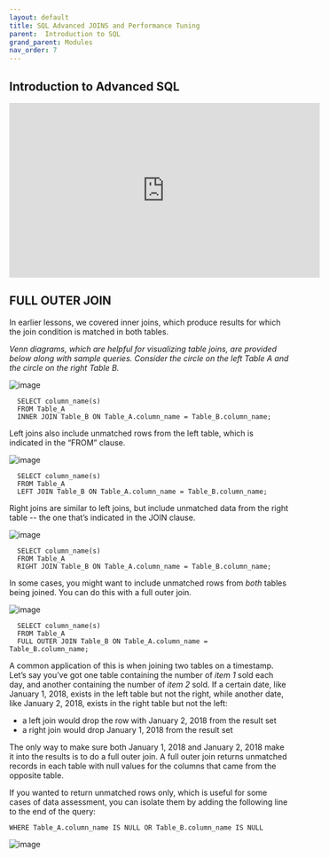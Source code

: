 ```yaml
---
layout: default
title: SQL Advanced JOINS and Performance Tuning
parent:  Introduction to SQL
grand_parent: Modules
nav_order: 7
---
```


## Introduction to Advanced SQL

<iframe width="560" height="315" src="https://www.youtube.com/embed/i0VaVPIKUks" frameborder="0" allow="accelerometer; autoplay; clipboard-write; encrypted-media; gyroscope; picture-in-picture" allowfullscreen></iframe>

## FULL OUTER JOIN
In earlier lessons, we covered inner joins, which produce results for which the join condition is matched in both tables.

*Venn diagrams, which are helpful for visualizing table joins, are provided below along with sample queries. Consider the circle on the left Table A and the circle on the right Table B.*

![image](https://video.udacity-data.com/topher/2017/November/5a147488_inner-join/inner-join.png)

```
  SELECT column_name(s)
  FROM Table_A
  INNER JOIN Table_B ON Table_A.column_name = Table_B.column_name;
```

Left joins also include unmatched rows from the left table, which is indicated in the “FROM” clause.

![image](https://video.udacity-data.com/topher/2017/November/5a147484_left-join/left-join.png)

```
  SELECT column_name(s)
  FROM Table_A
  LEFT JOIN Table_B ON Table_A.column_name = Table_B.column_name;
```
Right joins are similar to left joins, but include unmatched data from the right table -- the one that’s indicated in the JOIN clause.

![image](https://video.udacity-data.com/topher/2017/November/5a147485_right-join/right-join.png)

```
  SELECT column_name(s)
  FROM Table_A
  RIGHT JOIN Table_B ON Table_A.column_name = Table_B.column_name;
```

In some cases, you might want to include unmatched rows from *both* tables being joined. You can do this with a full outer join.

![image](https://video.udacity-data.com/topher/2017/November/5a147487_full-outer-join/full-outer-join.png)

```
  SELECT column_name(s)
  FROM Table_A
  FULL OUTER JOIN Table_B ON Table_A.column_name = Table_B.column_name;
```
A common application of this is when joining two tables on a timestamp. Let’s say you’ve got one table containing the number of *item 1* sold each day, and another containing the number of *item 2* sold. If a certain date, like January 1, 2018, exists in the left table but not the right, while another date, like January 2, 2018, exists in the right table but not the left:

* a left join would drop the row with January 2, 2018 from the result set
* a right join would drop January 1, 2018 from the result set

The only way to make sure both January 1, 2018 and January 2, 2018 make it into the results is to do a full outer join. A full outer join returns unmatched records in each table with null values for the columns that came from the opposite table.

If you wanted to return unmatched rows only, which is useful for some cases of data assessment, you can isolate them by adding the following line to the end of the query:

`WHERE Table_A.column_name IS NULL OR Table_B.column_name IS NULL`

![image](https://video.udacity-data.com/topher/2017/November/5a147485_full-outer-join-if-null/full-outer-join-if-null.png)
